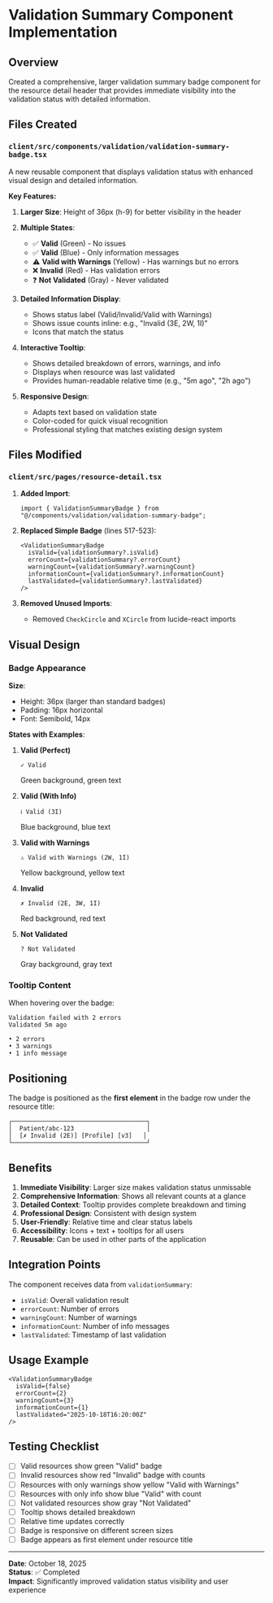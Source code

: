# Validation Summary Component Implementation

## Overview
Created a comprehensive, larger validation summary badge component for the resource detail header that provides immediate visibility into the validation status with detailed information.

## Files Created

### `client/src/components/validation/validation-summary-badge.tsx`
A new reusable component that displays validation status with enhanced visual design and detailed information.

**Key Features:**

1. **Larger Size**: Height of 36px (h-9) for better visibility in the header
2. **Multiple States**:
   - ✅ **Valid** (Green) - No issues
   - ✅ **Valid** (Blue) - Only information messages  
   - ⚠️ **Valid with Warnings** (Yellow) - Has warnings but no errors
   - ❌ **Invalid** (Red) - Has validation errors
   - ❓ **Not Validated** (Gray) - Never validated

3. **Detailed Information Display**:
   - Shows status label (Valid/Invalid/Valid with Warnings)
   - Shows issue counts inline: e.g., "Invalid (3E, 2W, 1I)"
   - Icons that match the status

4. **Interactive Tooltip**:
   - Shows detailed breakdown of errors, warnings, and info
   - Displays when resource was last validated
   - Provides human-readable relative time (e.g., "5m ago", "2h ago")

5. **Responsive Design**:
   - Adapts text based on validation state
   - Color-coded for quick visual recognition
   - Professional styling that matches existing design system

## Files Modified

### `client/src/pages/resource-detail.tsx`

1. **Added Import**:
   ```tsx
   import { ValidationSummaryBadge } from "@/components/validation/validation-summary-badge";
   ```

2. **Replaced Simple Badge** (lines 517-523):
   ```tsx
   <ValidationSummaryBadge
     isValid={validationSummary?.isValid}
     errorCount={validationSummary?.errorCount}
     warningCount={validationSummary?.warningCount}
     informationCount={validationSummary?.informationCount}
     lastValidated={validationSummary?.lastValidated}
   />
   ```

3. **Removed Unused Imports**:
   - Removed `CheckCircle` and `XCircle` from lucide-react imports

## Visual Design

### Badge Appearance

**Size**: 
- Height: 36px (larger than standard badges)
- Padding: 16px horizontal
- Font: Semibold, 14px

**States with Examples**:

1. **Valid (Perfect)** 
   ```
   ✓ Valid
   ```
   Green background, green text

2. **Valid (With Info)**
   ```
   ℹ Valid (3I)
   ```
   Blue background, blue text

3. **Valid with Warnings**
   ```
   ⚠ Valid with Warnings (2W, 1I)
   ```
   Yellow background, yellow text

4. **Invalid**
   ```
   ✗ Invalid (2E, 3W, 1I)
   ```
   Red background, red text

5. **Not Validated**
   ```
   ? Not Validated
   ```
   Gray background, gray text

### Tooltip Content

When hovering over the badge:
```
Validation failed with 2 errors
Validated 5m ago

• 2 errors
• 3 warnings
• 1 info message
```

## Positioning

The badge is positioned as the **first element** in the badge row under the resource title:

```
┌─────────────────────────────────────┐
│  Patient/abc-123                    │
│  [✗ Invalid (2E)] [Profile] [v3]   │
└─────────────────────────────────────┘
```

## Benefits

1. **Immediate Visibility**: Larger size makes validation status unmissable
2. **Comprehensive Information**: Shows all relevant counts at a glance
3. **Detailed Context**: Tooltip provides complete breakdown and timing
4. **Professional Design**: Consistent with design system
5. **User-Friendly**: Relative time and clear status labels
6. **Accessibility**: Icons + text + tooltips for all users
7. **Reusable**: Can be used in other parts of the application

## Integration Points

The component receives data from `validationSummary`:
- `isValid`: Overall validation result
- `errorCount`: Number of errors
- `warningCount`: Number of warnings
- `informationCount`: Number of info messages
- `lastValidated`: Timestamp of last validation

## Usage Example

```tsx
<ValidationSummaryBadge
  isValid={false}
  errorCount={2}
  warningCount={3}
  informationCount={1}
  lastValidated="2025-10-18T16:20:00Z"
/>
```

## Testing Checklist

- [ ] Valid resources show green "Valid" badge
- [ ] Invalid resources show red "Invalid" badge with counts
- [ ] Resources with only warnings show yellow "Valid with Warnings"
- [ ] Resources with only info show blue "Valid" with count
- [ ] Not validated resources show gray "Not Validated"
- [ ] Tooltip shows detailed breakdown
- [ ] Relative time updates correctly
- [ ] Badge is responsive on different screen sizes
- [ ] Badge appears as first element under resource title

---

**Date**: October 18, 2025  
**Status**: ✅ Completed  
**Impact**: Significantly improved validation status visibility and user experience

